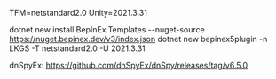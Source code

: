 TFM=netstandard2.0
Unity=2021.3.31

dotnet new install BepInEx.Templates --nuget-source https://nuget.bepinex.dev/v3/index.json
dotnet new bepinex5plugin -n LKGS -T netstandard2.0 -U 2021.3.31

dnSpyEx:
https://github.com/dnSpyEx/dnSpy/releases/tag/v6.5.0